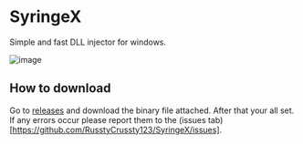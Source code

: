 # SyringeX
Simple and fast DLL injector for windows.

![image](https://user-images.githubusercontent.com/61127918/155215593-86fbf6ef-18f5-480b-9aa9-54c6a03e476b.png)

## How to download
Go to [releases](https://github.com/RusstyCrussty123/SyringeX/releases) and download the binary file attached.
After that your all set. If any errors occur please report them to the (issues tab)[https://github.com/RusstyCrussty123/SyringeX/issues].
